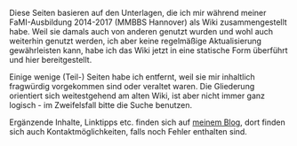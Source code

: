 Diese Seiten basieren auf den Unterlagen, die ich mir während meiner FaMI-Ausbildung 2014-2017 (MMBBS Hannover) als Wiki zusammengestellt habe. Weil sie damals auch von anderen genutzt wurden und wohl auch weiterhin genutzt werden, ich aber keine regelmäßige Aktualisierung gewährleisten kann, habe ich das Wiki jetzt in eine statische Form überführt und hier bereitgestellt.

Einige wenige (Teil-) Seiten habe ich entfernt, weil sie mir inhaltlich fragwürdig vorgekommen sind oder veraltet waren. Die Gliederung orientiert sich weitestgehend am alten Wiki, ist aber nicht immer ganz logisch - im Zweifelsfall bitte die Suche benutzen.

Ergänzende Inhalte, Linktipps etc. finden sich auf [meinem Blog](https://blog.grdl.eu), dort finden sich auch Kontaktmöglichkeiten, falls noch Fehler enthalten sind.